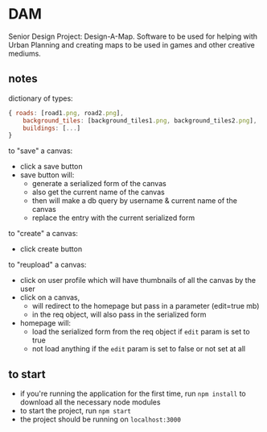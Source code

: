 # DAM
Senior Design Project: Design-A-Map. Software to be used for helping with Urban Planning and creating maps to be used in games and other creative mediums.

## notes
dictionary of types:
```javascript
{ roads: [road1.png, road2.png],
	background_tiles: [background_tiles1.png, background_tiles2.png],
	buildings: [...]
}
```

to "save" a canvas:
* click a save button
* save button will:
	- generate a serialized form of the canvas
	- also get the current name of the canvas
	- then will make a db query by username & current name of the canvas
	- replace the entry with the current serialized form

to "create" a canvas:
* click create button

to "reupload" a canvas:
* click on user profile which will have thumbnails of all the canvas by the user
* click on a canvas,
	- will redirect to the homepage but pass in a parameter (edit=true mb)
	- in the req object, will also pass in the serialized form
* homepage will:
	- load the serialized form from the req object if `edit` param is set to true
	- not load anything if the `edit` param is set to false or not set at all


## to start
- if you're running the application for the first time, run `npm install` to download all the necessary node modules
- to start the project, run `npm start`
- the project should be running on `localhost:3000`

